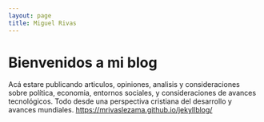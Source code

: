 ```yaml
---
layout: page
title: Miguel Rivas
---
```


# Bienvenidos a mi blog
Acá estare publicando articulos, opiniones, analisis y consideraciones sobre política, economia, entornos sociales, y consideraciones de avances tecnológicos. Todo desde una perspectiva cristiana del desarrollo y avances mundiales. 
https://mrivaslezama.github.io/jekyllblog/
